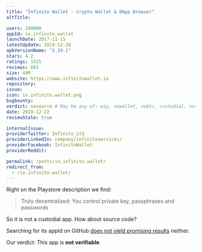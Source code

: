```yaml
---
title: "Infinito Wallet - Crypto Wallet & DApp Browser"
altTitle: 

users: 100000
appId: io.infinito.wallet
launchDate: 2017-11-15
latestUpdate: 2019-12-20
apkVersionName: "2.19.1"
stars: 4.2
ratings: 1525
reviews: 663
size: 49M
website: https://www.infinitowallet.io
repository: 
issue: 
icon: io.infinito.wallet.png
bugbounty: 
verdict: nosource # May be any of: wip, nowallet, nobtc, custodial, nosource, nonverifiable, verifiable, bounty
date: 2019-12-22
reviewStale: true

internalIssue: 
providerTwitter: Infinito_Ltd
providerLinkedIn: company/infinitoservices/
providerFacebook: InfinitoWallet
providerReddit: 

permalink: /posts/io.infinito.wallet/
redirect_from:
  - /io.infinito.wallet/
---
```



Right on the Playstore description we find:

> Truly decentralized: You control private key, passphrases and passwords

So it is not a custodial app. How about source code?

Searching for its appId on GitHub
[does not yield promising results](https://github.com/search?q=%22io.infinito.wallet%22&type=Code)
neither.

Our verdict: This app is **not verifiable**.
